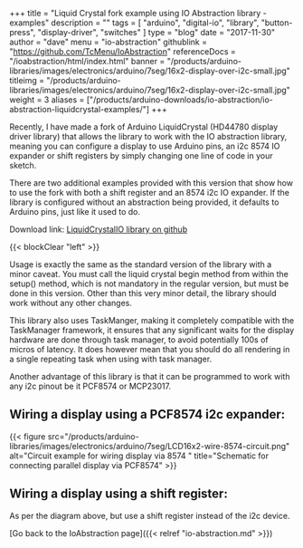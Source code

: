 +++
title = "Liquid Crystal fork example using IO Abstraction library - examples"
description = ""
tags = [ "arduino", "digital-io", "library", "button-press", "display-driver", "switches" ]
type = "blog"
date = "2017-11-30"
author =  "dave"
menu = "io-abstraction"
githublink = "https://github.com/TcMenu/IoAbstraction"
referenceDocs = "/ioabstraction/html/index.html"
banner = "/products/arduino-libraries/images/electronics/arduino/7seg/16x2-display-over-i2c-small.jpg"
titleimg = "/products/arduino-libraries/images/electronics/arduino/7seg/16x2-display-over-i2c-small.jpg"
weight = 3
aliases = ["/products/arduino-downloads/io-abstraction/io-abstraction-liquidcrystal-examples/"]
+++


Recently, I have made a fork of Arduino LiquidCrystal (HD44780 display driver library) that allows the library to work with 
the IO abstraction library, meaning you can configure a display to use Arduino pins, an i2c 8574 IO expander or shift 
registers by simply changing one line of code in your sketch.

There are two additional examples provided with this version that show how to use the fork 
with both a shift register and an 8574 i2c IO expander. If the library is configured without an abstraction
being provided, it defaults to Arduino pins, just like it used to do.

Download link: [LiquidCrystalIO library on github](https://github.com/TcMenu/LiquidCrystalIO)

{{< blockClear "left" >}}

Usage is exactly the same as the standard version of the library with a minor caveat.
You must call the liquid crystal begin method from within the setup() method, which is not
mandatory in the regular version, but must be done in this version. Other than this very minor
detail, the library should work without any other changes.

This library also uses TaskManger, making it completely compatible with the TaskManager framework, it
ensures that any significant waits for the display hardware are done through task manager, to avoid
potentially 100s of micros of latency. It does however mean that you should do all rendering in a single
repeating task when using with task manager.

Another advantage of this library is that it can be programmed to work with any i2c pinout be it PCF8574 or MCP23017.

## Wiring a display using a PCF8574 i2c expander:

{{< figure src="/products/arduino-libraries/images/electronics/arduino/7seg/LCD16x2-wire-8574-circuit.png" alt="Circuit example for wiring display via 8574 " title="Schematic for connecting parallel display via PCF8574" >}}

## Wiring a display using a shift register:

As per the diagram above, but use a shift register instead of the i2c device. 

[Go back to the IoAbstraction page]({{< relref "io-abstraction.md" >}})